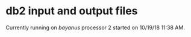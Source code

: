 # db2 input and output files
Currently running on _bayanus_ processor 2 started on 10/19/18 11:38 AM.
